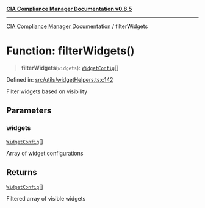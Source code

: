 [**CIA Compliance Manager Documentation v0.8.5**](../README.md)

***

[CIA Compliance Manager Documentation](../globals.md) / filterWidgets

# Function: filterWidgets()

> **filterWidgets**(`widgets`): [`WidgetConfig`](../interfaces/WidgetConfig.md)[]

Defined in: [src/utils/widgetHelpers.tsx:142](https://github.com/Hack23/cia-compliance-manager/blob/eca22610f41e5f6b6c0cece88769b1ffbe9db4bd/src/utils/widgetHelpers.tsx#L142)

Filter widgets based on visibility

## Parameters

### widgets

[`WidgetConfig`](../interfaces/WidgetConfig.md)[]

Array of widget configurations

## Returns

[`WidgetConfig`](../interfaces/WidgetConfig.md)[]

Filtered array of visible widgets
